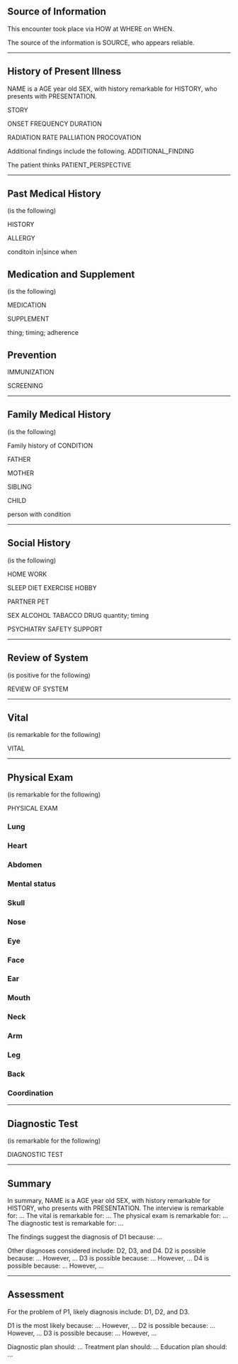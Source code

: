 ## Source of Information

This encounter took place via HOW at WHERE on WHEN.

The source of the information is SOURCE, who appears reliable.

---

## History of Present Illness

NAME is a AGE year old SEX, with history remarkable for HISTORY, who presents with PRESENTATION.

STORY

ONSET
FREQUENCY
DURATION

RADIATION
RATE
PALLIATION
PROCOVATION

Additional findings include the following. ADDITIONAL_FINDING

The patient thinks PATIENT_PERSPECTIVE

---

## Past Medical History

(is the following)

HISTORY

ALLERGY

conditoin in|since when

## Medication and Supplement

(is the following)

MEDICATION

SUPPLEMENT

thing; timing; adherence

## Prevention

IMMUNIZATION

SCREENING

---

## Family Medical History

(is the following)

Family history of CONDITION

FATHER

MOTHER

SIBLING

CHILD

person with condition

---

## Social History

(is the following)

HOME
WORK

SLEEP
DIET
EXERCISE
HOBBY

PARTNER
PET

SEX
ALCOHOL
TABACCO
DRUG
quantity; timing

PSYCHIATRY
SAFETY
SUPPORT

---

## Review of System

(is positive for the following)

REVIEW OF SYSTEM

---

## Vital

(is remarkable for the following)

VITAL

---

## Physical Exam

(is remarkable for the following)

PHYSICAL EXAM

### Lung

### Heart

### Abdomen

### Mental status

### Skull

### Nose

### Eye

### Face

### Ear

### Mouth

### Neck

### Arm

### Leg

### Back

### Coordination

---

## Diagnostic Test

(is remarkable for the following)

DIAGNOSTIC TEST

---

## Summary

In summary, NAME is a AGE year old SEX, with history remarkable for HISTORY, who presents with PRESENTATION.
The interview is remarkable for: ...
The vital is remarkable for: ...
The physical exam is remarkable for: ...
The diagnostic test is remarkable for: ...

The findings suggest the diagnosis of D1 because: ...

Other diagnoses considered include: D2, D3, and D4.
D2 is possible because: ... However, ...
D3 is possible because: ... However, ...
D4 is possible because: ... However, ...

---

## Assessment

For the problem of P1, likely diagnosis include: D1, D2, and D3.

D1 is the most likely because: ... However, ...
D2 is possible because: ... However, ...
D3 is possible because: ... However, ...

Diagnostic plan should: ...
Treatment plan should: ...
Education plan should: ...
